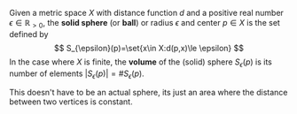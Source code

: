 Given a metric space $X$ with distance function $d$ and a positive real number $\epsilon\in \mathbb{R}_{\gt0}$, the **solid sphere** (or **ball**) or radius $\epsilon$ and center $p\in X$ is the set defined by
$$
S_{\epsilon}(p)=\set{x\in X:d(p,x)\le \epsilon}
$$
In the case where $X$ is finite, the **volume** of the (solid) sphere $S_{\epsilon}(p)$ is its number of elements $|S_{\epsilon}(p)|=\#S_{\epsilon}(p)$.

This doesn't have to be an actual sphere, its just an area where the distance between two vertices is constant.